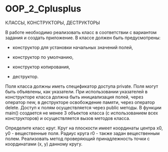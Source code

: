 # OOP_2_Cplusplus
КЛАССЫ, КОНСТРУКТОРЫ, ДЕСТРУКТОРЫ

В работе необходимо реализовать класс в соответствии с вариантом задания и создать приложение.
В классе должен быть предусмотрены:
- конструктор для установки начальных значений полей,

- конструктор по умолчанию,

- конструктор копирования,

- деструктор.

Поля класса должны иметь спецификатор доступа private. Поля могут быть объявлены, как указатели. При использовании указателей в конструкторе класса должна быть инициализация полей, через оператор new, в деструкторе освобождение памяти, через оператор delete. Доступ к полям осуществляется через public методы. В функции main() создается не менее 3 объектов класса (с использованием всех конструкторов) и осуществляется вызов методов класса.

Определите класс круг. Круг на плоскости имеет координаты центра x0, y0 - вещественные поля. Радиус круга r0 - также задан вещественным полем. Реализовать метод проверяющий принадлежность точки с координатами (x, y) данному кругу.

